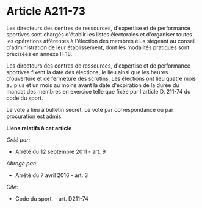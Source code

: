 # Article A211-73

Les directeurs des centres de ressources, d'expertise et de performance sportives sont chargés d'établir les listes
électorales et d'organiser toutes les opérations afférentes à l'élection des membres élus siégeant au conseil
d'administration de leur établissement, dont les modalités pratiques sont précisées en annexe II-18. 

Les directeurs des centres de ressources, d'expertise et de performance sportives fixent la date des élections, le lieu ainsi
que les heures d'ouverture et de fermeture des scrutins. Les élections ont lieu quatre mois au plus et un mois au moins avant
la date d'expiration de la durée du mandat des membres en exercice telle que fixée par l'article D. 211-74 du code du sport. 

Le vote a lieu à bulletin secret. Le vote par correspondance ou par procuration est admis.

**Liens relatifs à cet article**

_Créé par_:

  - Arrêté du 12 septembre 2011 - art. 9

_Abrogé par_:

  - Arrêté du 7 avril 2016 - art. 3

_Cite_:

  - Code du sport. - art. D211-74
